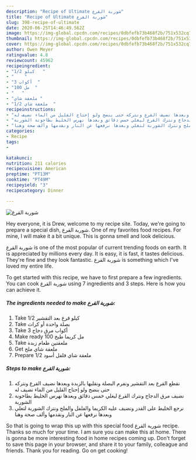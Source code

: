 ```yaml
---
description: "Recipe of Ultimate شوربة القرع"
title: "Recipe of Ultimate شوربة القرع"
slug: 398-recipe-of-ultimate
date: 2020-06-25T14:46:49.562Z
image: https://img-global.cpcdn.com/recipes/0dbfefb73b468f2b/751x532cq70/الصورة-الرئيسية-لوصفةشوربة-القرع.jpg
thumbnail: https://img-global.cpcdn.com/recipes/0dbfefb73b468f2b/751x532cq70/الصورة-الرئيسية-لوصفةشوربة-القرع.jpg
cover: https://img-global.cpcdn.com/recipes/0dbfefb73b468f2b/751x532cq70/الصورة-الرئيسية-لوصفةشوربة-القرع.jpg
author: Owen Meyer
ratingvalue: 4.8
reviewcount: 45962
recipeingredient:
- "1/2 كيلو   "
- "    "
- "3 أكواب  "
- "100 مل  "
- "   "
- "ملعقة شاي "
- "1/2 ملعقة شاي  "
recipeinstructions:
- "نقطع القرع بعد التقشير ونفرم البصلة ونقلبها بالزبدة وبعدها نضيف القرع ونتركه حتى ينضج ولو إحتاج القليل من الماء نضيف له"
- "نضيف مرق الدجاج ونترك القرع ليغلي خمس دقائق وبعدها نهرس الخليط بطاحونة الشوربة"
- "نرجع الخليط على القدر ونضيف عليه الكريما والفلفل والملح ونترك الشوربة لتغلي وبعدها نرفعها عن النار ونقدمها وألف صحة وهنا"
categories:
- Recipe
tags:
- 

katakunci:  
nutrition: 211 calories
recipecuisine: American
preptime: "PT13M"
cooktime: "PT49M"
recipeyield: "3"
recipecategory: Dinner

---
```



![شوربة القرع](https://img-global.cpcdn.com/recipes/0dbfefb73b468f2b/751x532cq70/الصورة-الرئيسية-لوصفةشوربة-القرع.jpg)

Hey everyone, it is Drew, welcome to my recipe site. Today, we're going to prepare a special dish, شوربة القرع. One of my favorites food recipes. For mine, I will make it a bit unique. This is gonna smell and look delicious.

شوربة القرع is one of the most popular of current trending foods on earth. It is appreciated by millions every day. It is easy, it is fast, it tastes delicious. They're fine and they look fantastic. شوربة القرع is something which I've loved my entire life.




To get started with this recipe, we have to first prepare a few ingredients. You can cook شوربة القرع using 7 ingredients and 3 steps. Here is how you can achieve it.

<!--inarticleads1-->

##### The ingredients needed to make شوربة القرع:

1. Take 1/2 كيلو قرع بعد التقشير
1. Take  بصلة واحدة أو كراث
1. Take 3 أكواب مرق دجاج
1. Make ready 100 مل كريما طبخ
1. Take  ملعقتين طعام زبدة
1. Get ملعقة شاي ملح
1. Prepare 1/2 ملعقة شاي فلفل أسود




<!--inarticleads2-->

##### Steps to make شوربة القرع:

1. نقطع القرع بعد التقشير ونفرم البصلة ونقلبها بالزبدة وبعدها نضيف القرع ونتركه حتى ينضج ولو إحتاج القليل من الماء نضيف له
1. نضيف مرق الدجاج ونترك القرع ليغلي خمس دقائق وبعدها نهرس الخليط بطاحونة الشوربة
1. نرجع الخليط على القدر ونضيف عليه الكريما والفلفل والملح ونترك الشوربة لتغلي وبعدها نرفعها عن النار ونقدمها وألف صحة وهنا




So that is going to wrap this up with this special food شوربة القرع recipe. Thanks so much for your time. I am sure you can make this at home. There is gonna be more interesting food in home recipes coming up. Don't forget to save this page in your browser, and share it to your family, colleague and friends. Thank you for reading. Go on get cooking!
